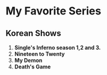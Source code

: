 # My Favorite Series
## Korean Shows
1. **Single's Inferno season 1,2 and 3.**
2. **Nineteen to Twenty**
3. **My Demon**
4. **Death's Game**
